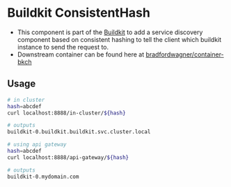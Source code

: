 # Buildkit ConsistentHash
- This component is part of the [Buildkit](https://github.com/bradfordwagner/chart-docker-buildkit) to add a service discovery component based on consistent hashing to tell the client which buildkit instance to send the request to.
- Downstream container can be found here at [bradfordwagner/container-bkch](https://github.com/bradfordwagner/container-bkch)

## Usage
```bash
# in cluster
hash=abcdef
curl localhost:8888/in-cluster/${hash}

# outputs
buildkit-0.buildkit.buildkit.svc.cluster.local

# using api gateway
hash=abcdef
curl localhost:8888/api-gateway/${hash}

# outputs
buildkit-0.mydomain.com
```

